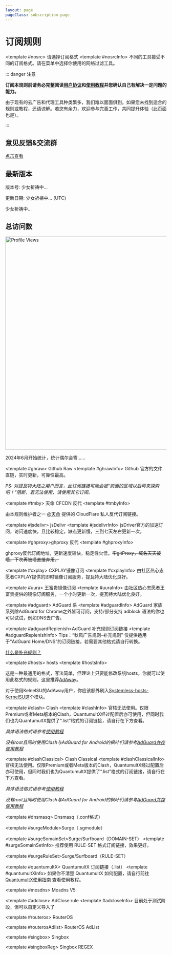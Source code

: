 ```yaml
---
layout: page
pageClass: subscription-page
---
```


# 订阅规则

<SubscribeLinks>
  <!-- ### 订阅源信息 ### -->

  <!-- Default -->
  <template #nosrc> 请选择订阅格式 </template>
  <template #nosrcInfo>
  不同的工具接受不同的订阅格式。请在菜单中选择你使用的网络过滤工具。

  ::: danger 注意

  **订阅本规则前请务必完整阅读[用户协议](./Protocol.md)和[使用教程](./Knowledge)并您确认自己有解决一定问题的能力。**

  由于现有的去广告和代理工具种类繁多，我们难以面面俱到。如果您未找到适合的规则或教程，还请谅解。若您有余力，欢迎参与完善工作，共同提升体验（此页面也是）。

  :::

  ## 意见反馈&交流群

  [点击查看](/Support.html)

  ## 最新版本

  <Version hidden>更新日志由 GitHub 提供，如果持续无法加载，请更换网络环境。</Version>

  版本号: <Version version>少女祈祷中...</Version>

  更新日期: <Version date>少女祈祷中...</Version> (UTC)

  <Version info>少女祈祷中...</Version>

  ## 总访问数

  <p align="left">
    <img src="https://count.getloli.com/get/@TG-Twiligh?theme=booru-helltaker" alt="Profile Views" width="666"/>
  </p>
  2024年6月开始统计，统计偶尔会寄......
  </template>

  <!-- Github Raw -->
  <template #ghraw> Github Raw </template>
  <template #ghrawInfo>
  Github 官方的文件直链，实时更新，可靠性最高。

  *PS: 对提瓦特大陆之用户而言，此订阅链接可能会被“前面的区域以后再来探索吧！”阻断，若无法使用，请使用其它订阅。*
  </template>

  <!-- 天命反代 -->
  <template #tmby> 天命 CFCDN 反代 </template>
  <template #tmbyInfo>

  由本规则维护者之一 [@天命](https://github.com/tmby) 提供的 CloudFlare 私人反代订阅链接。
  </template>

  <!-- jsDelivr -->
  <template #jsdelivr> jsDelivr </template>
  <template #jsdelivrInfo>
  jsDriver官方的加速订阅，访问速度快，且比较稳定，缺点更新慢，三到七天左右更新一次。
  </template>

  <template #ghproxy>ghproxy 反代</template>
  <template #ghproxyInfo>

  ghproxy反代订阅地址，更新速度较快，稳定性欠佳。~~牢gitProxy，域名天天被墙，下次再被墙直接弃用。~~
  </template>

  <!-- CXPLAY -->
  <template #cxplay> CXPLAY镜像订阅 </template>
  <template #cxplayInfo>
  由社区热心志愿者CXPLAY提供的即时镜像订阅服务，提瓦特大陆优化良好。
  </template>

  <!-- 王富贵 -->
  <template #uura> 王富贵镜像订阅 </template>
  <template #uuraInfo>
  由社区热心志愿者王富贵提供的镜像订阅服务，一个小时更新一次，提瓦特大陆优化良好。
  </template>

  <!-- ### 工具信息 ### -->

  <!-- AdGuard -->
  <template #adguard> AdGuard 系 </template>
  <template #adguardInfo> AdGuard 家族系列除AdGuard for Chrome之外皆可订阅，支持/部分支持 adblock 语法的你也可以试试，例如DNS去广告。 </template>

  <!-- AdGuard 补充规则 -->
  <template #adguardReplenish>AdGuard 补充规则订阅链接</template>
  <template #adguardReplenishInfo>
  Tips：“秋风广告规则-补充规则” 仅提供适用于“AdGuard Home/DNS”的订阅链接，若需要其他格式请自行转换。

  [什么是补充规则？](https://github.com/TG-Twilight/AWAvenue-Ads-Rule/blob/main/assets/README_Update.md#:~:text=%E6%96%B0%E5%A2%9E%EF%BC%9A%E2%80%9CAWAvenue%2DAds%2DRule%2DReplenish%E2%80%9D%EF%BC%8C%E7%A7%8B%E9%A3%8E%E5%B9%BF%E5%91%8A%E8%A7%84%E5%88%99%E7%9A%84%E8%A1%A5%E5%85%85%E8%A7%84%E5%88%99%EF%BC%8C%E6%AD%A4%E8%A7%84%E5%88%99%E5%8C%85%E5%90%AB%E4%BA%86%E4%B8%80%E4%BA%9B%E8%BE%83%E4%B8%BA%E6%BF%80%E8%BF%9B%E7%9A%84%E8%A2%AB%E6%8B%A6%E6%88%AA%E5%9F%9F%E5%90%8D%EF%BC%88%E6%BF%80%E8%BF%9B%E7%A8%8B%E5%BA%A6%E8%BF%9C%E8%BF%9C%E4%B8%8D%E5%A6%82%E2%80%9CAWAvenue%2DAds%2DRule%2DStrict%E6%BF%80%E8%BF%9B%E7%89%88%E2%80%9D%EF%BC%89%EF%BC%8C%E4%B8%94%E6%AF%8F%E4%B8%AA%E9%83%BD%E9%85%8D%E6%9C%89%E7%9B%B8%E5%85%B3%E7%9A%84%E8%AF%B4%E6%98%8E%E3%80%82%E8%BF%99%E4%BA%9B%E5%9F%9F%E5%90%8D%E9%80%9A%E5%B8%B8%E6%9D%A5%E8%AE%B2%E4%B8%8D%E4%BC%9A%E5%A4%AA%E5%BD%B1%E5%93%8D%E4%BD%A0%E7%BD%91%E7%BB%9C%E7%9A%84%E6%AD%A3%E5%B8%B8%E4%BD%BF%E7%94%A8%EF%BC%8C%E4%BD%86%E8%BF%98%E6%98%AF%E4%B8%BA%E6%9C%89%E9%9C%80%E8%A6%81%E7%9A%84%E4%BA%BA%E6%8F%90%E4%BE%9B%E4%BA%86%E4%B8%80%E4%B8%AA%E9%80%89%E6%8B%A9%EF%BC%8C%E4%BD%A0%E5%8F%AF%E4%BB%A5%E8%87%AA%E7%94%B1%E9%80%89%E6%8B%A9%E6%98%AF%E5%90%A6%E8%AE%A2%E9%98%85%E3%80%82)
  </template>

  <!-- hosts -->
  <template #hosts> hosts </template>
  <template #hostsInfo>

  这是一种最通用的格式，写法简单，但理论上只要能修改系统hosts，你就可以使用此格式的规则，这里推荐[AdAway](https://adaway.org/)。

  对于使用KelnelSU的AdAway用户，你应该额外刷入[Systemless-hosts-KernelSU](https://github.com/symbuzzer/systemless-hosts-KernelSU-module)这个模块。
  </template>

  <!-- Clash -->
  <template #clash> Clash </template>
  <template #clashInfo>
  官核无法使用。仅限Premium或者Meta版本的Clash，QuantumultX经过配置后亦可使用，但同时我们也为QuantumultX提供了“.list”格式的订阅链接，请自行在下方查看。

  *具体语法格式请参考[使用教程](./Knowledge)*

  *没有root且同时使用Clash与AdGuard for Android的枫叶们请参考[AdGuard共存使用教程](https://awavenue.top/Coexist.html)*
  </template>

  <!-- Clash Classical -->
  <template #clashClassical> Clash Classical </template>
  <template #clashClassicalInfo>
  官核无法使用。仅限Premium或者Meta版本的Clash，QuantumultX经过配置后亦可使用，但同时我们也为QuantumultX提供了“.list”格式的订阅链接，请自行在下方查看。

  *具体语法格式请参考[使用教程](./Knowledge)*

  *没有root且同时使用Clash与AdGuard for Android的枫叶们请参考[AdGuard共存使用教程](https://awavenue.top/Coexist.html)*
  </template>

  <!-- dnsmasq -->
  <template #dnsmasq> Dnsmasq（.conf格式） </template>

  <!-- Surge 模块 -->
  <template #surgeModule>Surge（.sgmodule）</template>

  <!-- Surge/Surfboard DOAMIN-SET -->
  <template #surgeSomainSet>Surge/Surfboard（DOMAIN-SET）</template>
  <template #surgeSomainSetInfo> 推荐使用 RULE-SET 格式订阅链接，效果更好。 </template>

  <!-- Surge/Surfboard RULE-SET -->
  <template #surgeRuleSet>Surge/Surfboard（RULE-SET）</template>

  <template #quantumultX> QuantumultX 订阅链接（.list） </template>
  <template #quantumultXInfo> 如果你不清楚 QuantumultX 如何配置，请自行前往 <a href="./QuantumultX.html">QuantumultX使用指南</a> 查看使用教程。 </template>

  <!-- Mosdns V5 -->
  <template #mosdns> Mosdns V5 </template>

  <!-- AdClose rule -->
  <template #adclose> AdClose rule </template>
  <template #adcloseInfo> 目前处于测试阶段，但可以自定义导入了 </template>

  <!-- RouterOS -->
  <template #routeros> RouterOS </template>

  <!-- RouterOS AdList -->
  <template #routerosAdlist> RouterOS AdList </template>

  <!-- Singbox -->
  <template #singbox> Singbox </template>

  <!-- Singbox REGEX -->
  <template #singboxReg> Singbox REGEX </template>
</SubscribeLinks>
